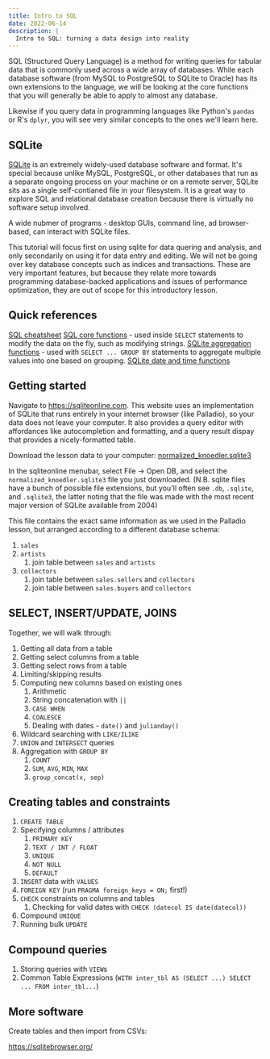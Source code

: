 ```yaml
---
title: Intro to SQL
date: 2022-06-14
description: |
  Intro to SQL: turning a data design into reality
---
```


SQL (Structured Query Language) is a method for writing queries for tabular data that is commonly used across a wide array of databases. While each database software (from MySQL to PostgreSQL to SQLite to Oracle) has its own extensions to the language, we will be looking at the core functions that you will generally be able to apply to almost any database.

Likewise if you query data in programming languages like Python's `pandas` or R's `dplyr`, you will see very similar concepts to the ones we'll learn here.

## SQLite

[SQLite](https://sqlite.org/index.html) is an extremely widely-used database software and format. It's special because unlike MySQL, PostgreSQL, or other databases that run as a separate ongoing process on your machine or on a remote server, SQLite sits as a single self-contianed file in your filesystem. It is a great way to explore SQL and relational database creation because there is virtually no software setup involved.

A wide nubmer of programs - desktop GUIs, command line, ad browser-based, can interact with SQLite files.

This tutorial will focus first on using sqlite for data quering and analysis, and only secondarily on using it for data entry and editing.
We will not be going over key database concepts such as indices and transactions.
These are very important features, but because they relate more towards programming database-backed applications and issues of performance optimization, they are out of scope for this introductory lesson.

## Quick references

[SQL cheatsheet](https://www.sqltutorial.org/sql-cheat-sheet/)
[SQL core functions](https://sqlite.org/lang_corefunc.html) - used inside `SELECT` statements to modify the data on the fly, such as modifying strings.
[SQLite aggregation functions](https://www.sqlite.org/lang_aggfunc.html) - used with `SELECT ... GROUP BY` statements to aggregate multiple values into one based on grouping.
[SQLite date and time functions](https://www.sqlite.org/lang_datefunc.html)
## Getting started

Navigate to <https://sqliteonline.com>. This website uses an implementation of SQLite that runs entirely in your internet browser (like Palladio), so your data does not leave your computer. It also provides a query editor with affordances like autocompletion and formatting, and a query result dispay that provides a nicely-formatted table.

Download the lesson data to your computer: [normalized_knoedler.sqlite3](/assets/data/normalized_knoedler.sqlite3)

In the sqliteonline menubar, select File -> Open DB, and select the `normalized_knoedler.sqlite3` file you just downloaded. (N.B. sqlite files have a bunch of possible file extensions, but you'll often see `.db`, `.sqlite`, and `.sqlite3`, the latter noting that the file was made with the most recent major version of SQLite available from 2004)

This file contains the exact same information as we used in the Palladio lesson, but arranged according to a different database schema:

1. `sales`
2. `artists`
   1. join table between `sales` and `artists`
3. `collectors`
   1. join table between `sales.sellers` and `collectors`
   2. join table between `sales.buyers` and `collectors`

## SELECT, INSERT/UPDATE, JOINS

Together, we will walk through:

1. Getting all data from a table
2. Getting select columns from a table
3. Getting select rows from a table
4. Limiting/skipping results
5. Computing new columns based on existing ones
   1. Arithmetic
   2. String concatenation with `||`
   3. `CASE WHEN`
   4. `COALESCE`
   5. Dealing with dates - `date()` and `julianday()`
6. Wildcard searching with `LIKE/ILIKE`
7. `UNION` and `INTERSECT` queries
8. Aggregation with `GROUP BY`
   1. `COUNT`
   2. `SUM`, `AVG`, `MIN`, `MAX`
   3. `group_concat(x, sep)`


## Creating tables and constraints

1. `CREATE TABLE`
2. Specifying columns / attributes
   1. `PRIMARY KEY`
   2. `TEXT / INT / FLOAT`
   3. `UNIQUE`
   4. `NOT NULL`
   5. `DEFAULT`
3. `INSERT` data with `VALUES`
5. `FOREIGN KEY` (run `PRAGMA foreign_keys = ON;` first!)
6. `CHECK` constraints on columns and tables
   1. Checking for valid dates with `CHECK (datecol IS date(datecol))`
7. Compound `UNIQUE`
8. Running bulk `UPDATE`

## Compound queries
1. Storing queries with `VIEW`s
2. Common Table Expressions (`WITH inter_tbl AS (SELECT ...) SELECT ... FROM inter_tbl...`)

## More software

Create tables and then import from CSVs:

https://sqlitebrowser.org/
